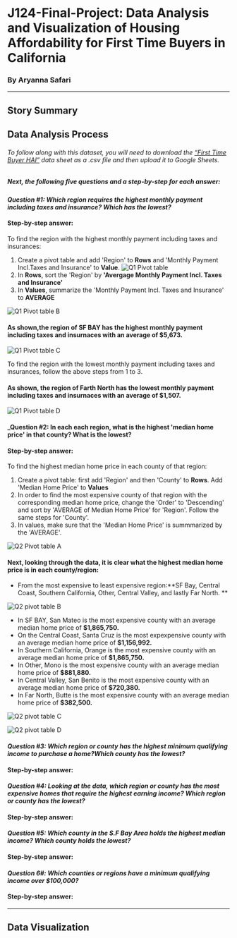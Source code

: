 # J124-Final-Project: Data Analysis and Visualization of Housing Affordability for First Time Buyers in California 
### By Aryanna Safari 
-------------------------------------------------------------------------------------------------------------------
## Story Summary







## Data Analysis Process 

###### To follow along with this dataset, you will need to download the [“First Time Buyer HAI”](https://car.sharefile.com/share/view/s92eba5817d7345419f8433254737f789) data sheet as a .csv file and then upload it to Google Sheets. 
##### _Next, the following five questions and a step-by-step for each answer:_

#### _Question #1: Which region requires the highest monthly payment including taxes and insurance? Which has the lowest?_
#### Step-by-step answer:

To find the region with the highest monthly payment including taxes and insurances:
  1. Create a pivot table and add 'Region' to **Rows** and 'Monthly Payment Incl.Taxes and Insurance' to **Value**.
  ![Q1 Pivot table](https://github.com/asafari22/J124-Final-Project-/blob/ecce057453521acf98f5bb945edee188555ba074/Q1%20Screen%20shot%20pivot%20table%20.png) 
 2. In **Rows**, sort the 'Region' by **'Avergage Monthly Payment Incl. Taxes and Insurance'** 
 3. In **Values**, summarize the 'Monthly Payment Incl. Taxes and Insurance' to **AVERAGE** 
 
 ![Q1 Pivot table B](https://github.com/asafari22/J124-Final-Project-/blob/fb43308d9cb452383a96c5ae4fdeb60ce5bf9aa3/Q1%20-%20Pivot%20table%20B%20.png)
 #### As shown,the region of SF BAY has the highest monthly payment including taxes and insurnaces with an average of $5,673.
 
 ![Q1 Pivot table C](https://github.com/asafari22/J124-Final-Project-/blob/c2dad5840e53b540dbbb4cd5d19862546a78598c/Q1%20-%20Pivot%20table%20B%20.png)
 
 To find the region with the lowest monthly payment including taxes and insurances, follow the above steps from 1 to 3.
 #### As shown, the region of Farth North has the lowest monthly payment including taxes and insurnaces with an average of $1,507.
 
 ![Q1 Pivot table D](https://github.com/asafari22/J124-Final-Project-/blob/639aa5c063f0c8f2d388b50d6b012868a7cccf0e/Q1-%20Pivot%20table%20D.png)
 
 
#### _Question #2: In each each region, what is the highest 'median home price' in that county? What is the lowest?
#### Step-by-step answer:

To find the highest median home price in each county of that region:
  1. Create a pivot table: first add 'Region' and then 'County' to **Rows**. Add 'Median Home Price' to **Values**
  2. In order to find the most expensive county of that region with the corresponding median home price, change the 'Order' to 'Descending' and sort by 'AVERAGE of Median Home Price' for 'Region'. Follow the same steps for 'County'.
  3. In values, make sure that the 'Median Home Price' is summmarized by the 'AVERAGE'. 

![Q2 Pivot table A](https://github.com/asafari22/J124-Final-Project-/blob/639aa5c063f0c8f2d388b50d6b012868a7cccf0e/Q1-%20Pivot%20table%20D.png)

#### Next, looking through the data, it is clear what the highest median home price is in each county/region:
* From the most expensive to least expensive region:**SF Bay, Central Coast, Southern California, Other, Central Valley, and lastly Far North. **

![Q2 pivot table B](https://github.com/asafari22/J124-Final-Project-/blob/fc6d98357bd5f4a46eca5ee17b39ddaeb89f9644/Q2%20pivot%20table%20B.png)
* In SF BAY, San Mateo is the most expensive county with an average median home price of **$1,865,750.**
* On the Central Coast, Santa Cruz is the most expexpensive county with an average median home price of **$1,156,992.**
* In Southern California, Orange is the most expensive county with an average median home price of **$1,865,750.**
* In Other, Mono is the most expensive county with an average median home price of **$881,880.**
* In Central Valley, San Benito is the most expensive county with an average median home price of **$720,380.**
* In Far North, Butte is the most expensive county with an average median home price of **$382,500.**

![Q2 pivot table C](https://github.com/asafari22/J124-Final-Project-/blob/8a7d8469fd4fa15e7c9384230b9fbfcf1dcc3c01/Q2%20pivot%20table%20C.png)

![Q2 pivot table D](https://github.com/asafari22/J124-Final-Project-/blob/56d898a24a2bdc3af1bd40548e08fd1a8f49f00f/Q2%20pivot%20table%20D.png)










#### _Question #3: Which region or county has the highest minimum qualifying income to purchase a home?Which county has the lowest?_
#### Step-by-step answer:





#### _Question #4: Looking at the data, which region or county has the most expensive homes that require the highest earning income? Which region or county has the lowest?_
#### Step-by-step answer:




#### _Question #5: Which county in the S.F Bay Area holds the highest median income? Which county holds the lowest?_
#### Step-by-step answer:




#### _Question 6#: Which counties or regions have a minimum qualifying income over $100,000?_
#### Step-by-step answer:
















---------------------------------------------------------------------------------------------------------------------------------------










## Data Visualization 






